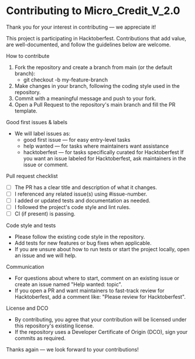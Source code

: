 # Contributing to Micro_Credit_V_2.0

Thank you for your interest in contributing — we appreciate it!

This project is participating in Hacktoberfest. Contributions that add value, are well-documented, and follow the guidelines below are welcome.

How to contribute
1. Fork the repository and create a branch from main (or the default branch):
   - git checkout -b my-feature-branch
2. Make changes in your branch, following the coding style used in the repository.
3. Commit with a meaningful message and push to your fork.
4. Open a Pull Request to the repository's main branch and fill the PR template.

Good first issues & labels
- We will label issues as:
  - good first issue — for easy entry-level tasks
  - help wanted — for tasks where maintainers want assistance
  - hacktoberfest — for tasks specifically curated for Hacktoberfest
If you want an issue labeled for Hacktoberfest, ask maintainers in the issue or comment.

Pull request checklist
- [ ] The PR has a clear title and description of what it changes.
- [ ] I referenced any related issue(s) using #issue-number.
- [ ] I added or updated tests and documentation as needed.
- [ ] I followed the project's code style and lint rules.
- [ ] CI (if present) is passing.

Code style and tests
- Please follow the existing code style in the repository.
- Add tests for new features or bug fixes when applicable.
- If you are unsure about how to run tests or start the project locally, open an issue and we will help.

Communication
- For questions about where to start, comment on an existing issue or create an issue named "Help wanted: topic".
- If you open a PR and want maintainers to fast-track review for Hacktoberfest, add a comment like: "Please review for Hacktoberfest".

License and DCO
- By contributing, you agree that your contribution will be licensed under this repository's existing license.
- If the repository uses a Developer Certificate of Origin (DCO), sign your commits as required.

Thanks again — we look forward to your contributions!